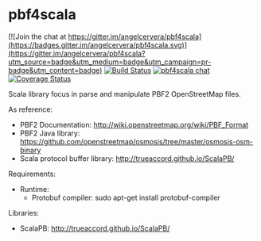 # pbf4scala

[![Join the chat at https://gitter.im/angelcervera/pbf4scala](https://badges.gitter.im/angelcervera/pbf4scala.svg)](https://gitter.im/angelcervera/pbf4scala?utm_source=badge&utm_medium=badge&utm_campaign=pr-badge&utm_content=badge)
[![Build Status](https://travis-ci.org/angelcervera/pbf4scala.svg)](https://travis-ci.org/angelcervera/pbf4scala)
[![pbf4scala chat](https://badges.gitter.im/angelcervera/pbf4scala.svg)](https://gitter.im/angelcervera/pbf4scala)
[![Coverage Status](https://coveralls.io/repos/github/angelcervera/pbf4scala/badge.svg?branch=master)](https://coveralls.io/github/angelcervera/pbf4scala?branch=master)

Scala library focus in parse and manipulate PBF2 OpenStreetMap files.

As reference:

  - PBF2 Documentation: http://wiki.openstreetmap.org/wiki/PBF_Format
  - PBF2 Java library: https://github.com/openstreetmap/osmosis/tree/master/osmosis-osm-binary
  - Scala protocol buffer library: http://trueaccord.github.io/ScalaPB/


Requirements:

  - Runtime:
    - Protobuf compiler: sudo apt-get install protobuf-compiler
    
    
Libraries:

  - ScalaPB: http://trueaccord.github.io/ScalaPB/
